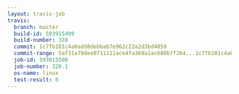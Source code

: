 ```yaml
---
layout: travis-job
travis:
  branch: master
  build-id: 593915499
  build-number: 328
  commit: 1c7fb101c4a0add8debbab7e962c22a2d3bd4059
  commit-range: 5af31a78dee0711111ace4fa369a1ac680b7f264...1c7fb101c4a0add8debbab7e962c22a2d3bd4059
  job-id: 593915500
  job-number: 328.1
  os-name: linux
  test-result: 0
---
```

